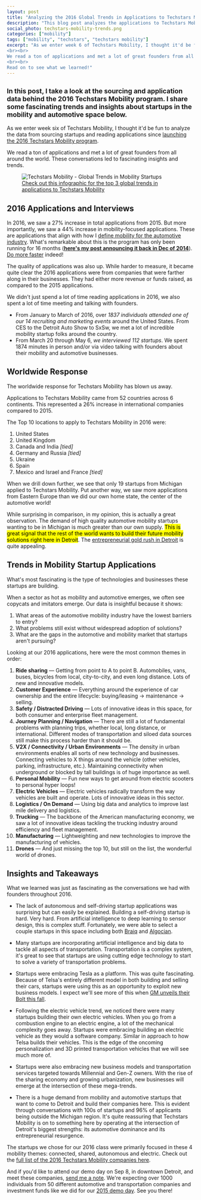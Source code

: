 ```yaml
---
layout: post
title: "Analyzing the 2016 Global Trends in Applications to Techstars Mobility"
description: "This blog post analyzes the applications to Techstars Mobility in 2016. Insights and trends across the global mobility and automotive market are shared."
social_photo: techstars-mobility-trends.png
categories: ["mobility"]
tags: ["mobility", "techstars", "techstars mobility"]
excerpt: "As we enter week 6 of Techstars Mobility, I thought it'd be fun to analyze the data from sourcing startups and reading applications since launching the 2016 Techstars Mobility program.
<br><br>
We read a ton of applications and met a lot of great founders from all around the world. These conversations led to fascinating insights and trends.
<br><br>
Read on to see what we learned!"
---
```

<h2 class="sub-title"><small>In this post, I take a look at the sourcing and application data behind the 2016 Techstars Mobility program. I share some fascinating trends and insights about startups in the mobility and automotive space below.</small></h2>

As we enter week six of Techstars Mobility, I thought it'd be fun to analyze the data from sourcing startups and reading applications since [launching the 2016 Techstars Mobility program](https://tedserbinski.com/mobility/techstars-mobility-kicks-off-second-year-of-accelerator-program-in-detroit/).

We read a ton of applications and met a lot of great founders from all around the world. These conversations led to fascinating insights and trends.

<figure class="wide">
  <img src="{% asset techstars-mobility-trends.png @path %}" alt="Techstars Mobility - Global Trends in Mobility Startups">
  <figcaption>
    <a href="http://www.techstars.com/uploads/mobility_infographic-5.png">Check out this infographic for the top 3 global trends in applications to Techstars Mobility</a>
  </figcaption>
</figure>

## 2016 Applications and Interviews

In 2016, we saw a 27% increase in total applications from 2015. But more importantly, we saw a 44% increase in mobility-focused applications. These are applications that align with how I [define mobility for the automotive industry](https://tedserbinski.com/mobility/defining-mobility-for-the-automotive-industry/). What's remarkable about this is the program has only been running for 16 months (**[here's my post announcing it back in Dec of 2014](https://tedserbinski.com/detroit/joining-techstars-in-detroit/)**). [Do more faster](http://domorefaster.techstars.com/) indeed!

The quality of applications was also up. While harder to measure, it became quite clear the 2016 applications were from companies that were farther along in their businesses. They had either more revenue or funds raised, as compared to the 2015 applications.

We didn't just spend a lot of time reading applications in 2016, we also spent a lot of time meeting and talking with founders.

- From January to March of 2016, over *1837 individuals attended one of our 14 recruiting and marketing events* around the United States. From CES to the Detroit Auto Show to SxSw, we met a lot of incredible mobility startup folks around the country.
- From March 20 through May 6, *we interviewed 112 startups*. We spent 1874 minutes in person and/or via video talking with founders about their mobility and automotive businesses.


## Worldwide Response

The worldwide response for Techstars Mobility has blown us away.

Applications to Techstars Mobility came from 52 countries across 6 continents. This represented a 26% increase in international companies compared to 2015.

The Top 10 locations to apply to Techstars Mobility in 2016 were:

1. United States
2. United Kingdom
3. Canada and India *[tied]*
5. Germany and Russia *[tied]*
7. Ukraine
8. Spain
9. Mexico and Israel and France *[tied]*

When we drill down further, we see that only 19 startups from Michigan applied to Techstars Mobility. Put another way, we saw more applications from Eastern Europe than we did our own home state, the center of the automotive world!

While surprising in comparison, in my opinion, this is actually a great observation. The demand of high quality automotive mobility startups wanting to be in Michigan is much greater than our own supply. <mark>This is great signal that the rest of the world wants to build their future mobility solutions right here in Detroit</mark>. The [entrepreneurial gold rush in Detroit](https://tedserbinski.com/detroit/the-entrepreneurial-gold-rush-why-i-moved-from-san-francisco-to-detroit/) is quite appealing.


## Trends in Mobility Startup Applications

What's most fascinating is the type of technologies and businesses these startups are building.

When a sector as hot as mobility and automotive emerges, we often see copycats and imitators emerge. Our data is insightful because it shows:

1. What areas of the automotive mobility industry have the lowest barriers to entry?
2. What problems still exist without widespread adoption of solutions?
3. What are the gaps in the automotive and mobility market that startups aren't pursuing?

Looking at our 2016 applications, here were the most common themes in order:

1. **Ride sharing** — Getting from point to A to point B. Automobiles, vans, buses, bicycles from local, city-to-city, and even long distance. Lots of new and innovative models.
2. **Customer Experience** — Everything around the experience of car ownership and the entire lifecycle: buying/leasing -> maintenance -> selling.
3. **Safety / Distracted Driving** — Lots of innovative ideas in this space, for both consumer and enterprise fleet management.
4. **Journey Planning / Navigation** — There are still a lot of fundamental problems with planning trips, whether local, long distance, or international. Different modes of transportation and siloed data sources still make this process harder than it should be.
5. **V2X / Connectivity / Urban Environments** — The density in urban environments enables all sorts of new technology and businesses. Connecting vehicles to X things around the vehicle (other vehicles, parking, infrastructure, etc.). Maintaining connectivity when underground or blocked by tall buildings is of huge importance as well.
6. **Personal Mobility** — Fun new ways to get around from electric scooters to personal hyper loops!
7. **Electric Vehicles** — Electric vehicles radically transform the way vehicles are built and operate. Lots of innovative ideas in this sector.
8. **Logistics / On Demand** — Using big data and analytics to improve last mile delivery and logistics.
9. **Trucking** — The backbone of the American manufacturing economy, we saw a lot of innovative ideas tackling the trucking industry around efficiency and fleet management.
10. **Manufacturing** — Lightweighting and new technologies to improve the manufacturing of vehicles.
11. **Drones** — And just missing the top 10, but still on the list, the wonderful world of drones.



## Insights and Takeaways

What we learned was just as fascinating as the conversations we had with founders throughout 2016.

- The lack of autonomous and self-driving startup applications was surprising but can easily be explained. Building a self-driving startup is hard. Very hard. From artificial intelligence to deep learning to sensor design, this is complex stuff. Fortunately, we were able to select a couple startups in this space including both [Braiq](http://braiq.net/) and [Algocian](http://algocian.com/).

- Many startups are incorporating artificial intelligence and big data to tackle all aspects of transportation. Transportation is a complex system, it's great to see that startups are using cutting edge technology to start to solve a variety of transportation problems.

- Startups were embracing Tesla as a platform. This was quite fascinating. Because of Telsa's entirely different model in both building and selling their cars, startups were using this as an opportunity to exploit new business models. I expect we'll see more of this when [GM unveils their Bolt this fall](http://www.chevrolet.com/bolt-ev-electric-vehicle.html).

- Following the electric vehicle trend, we noticed there were many startups building their own electric vehicles. When you go from a combustion engine to an electric engine, a lot of the mechanical complexity goes away. Startups were embracing building an electric vehicle as they would a software company. Similar in approach to how Telsa builds their vehicles. This is the edge of the oncoming personalization and 3D printed transportation vehicles that we will see much more of.

- Startups were also embracing new business models and transportation services targeted towards Millennial and Gen-Z owners. With the rise of the sharing economy and growing urbanization, new businesses will emerge at the intersection of these mega-trends.

- There is a huge demand from mobility and automotive startups that want to come to Detroit and build their companies here. This is evident through conversations with 100s of startups and 96% of applicants being outside the Michigan region. It's quite reassuring that Techstars Mobility is on to something here by operating at the intersection of Detroit's biggest strengths: its automotive dominance and its entrepreneurial resurgence.

The startups we chose for our 2016 class were primarily focused in these 4 mobility themes: connected, shared, autonomous and electric. Check out the [full list of the 2016 Techstars Mobility companies here](https://tedserbinski.com/mobility/introducing-the-techstars-mobility-class-of-2016/).

And if you'd like to attend our demo day on Sep 8, in downtown Detroit, and meet these companies, [send me a note](https://tedserbinski.com/contact/). We're expecting over 1000 individuals from 50 different automotive and transportation companies and investment funds like we did for our [2015 demo day](https://www.youtube.com/watch?v=el78Qj9dVBM). See you there!
